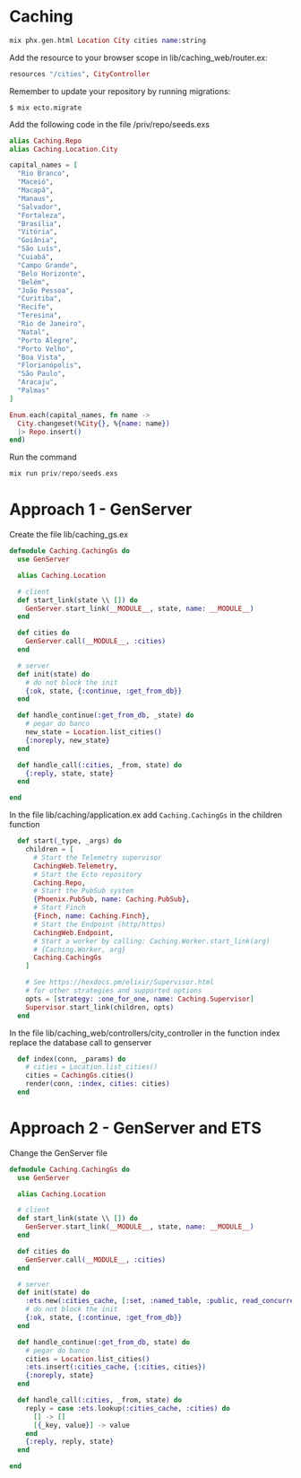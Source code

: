 # Caching

```elixir
mix phx.gen.html Location City cities name:string
```

Add the resource to your browser scope in lib/caching_web/router.ex:

```elixir
resources "/cities", CityController
```

Remember to update your repository by running migrations:

```shell
$ mix ecto.migrate
```

Add the following code in the file /priv/repo/seeds.exs

```elixir
alias Caching.Repo
alias Caching.Location.City

capital_names = [
  "Rio Branco",
  "Maceió",
  "Macapá",
  "Manaus",
  "Salvador",
  "Fortaleza",
  "Brasília",
  "Vitória",
  "Goiânia",
  "São Luís",
  "Cuiabá",
  "Campo Grande",
  "Belo Horizonte",
  "Belém",
  "João Pessoa",
  "Curitiba",
  "Recife",
  "Teresina",
  "Rio de Janeiro",
  "Natal",
  "Porto Alegre",
  "Porto Velho",
  "Boa Vista",
  "Florianópolis",
  "São Paulo",
  "Aracaju",
  "Palmas"
]

Enum.each(capital_names, fn name ->
  City.changeset(%City{}, %{name: name})
  |> Repo.insert()
end)
```

Run the command

```elixir
mix run priv/repo/seeds.exs
```

# Approach 1 - GenServer

Create the file lib/caching_gs.ex

```elixir
defmodule Caching.CachingGs do
  use GenServer

  alias Caching.Location

  # client
  def start_link(state \\ []) do
    GenServer.start_link(__MODULE__, state, name: __MODULE__)
  end

  def cities do
    GenServer.call(__MODULE__, :cities)
  end

  # server
  def init(state) do
    # do not block the init
    {:ok, state, {:continue, :get_from_db}}
  end

  def handle_continue(:get_from_db, _state) do
    # pegar do banco
    new_state = Location.list_cities()
    {:noreply, new_state}
  end

  def handle_call(:cities, _from, state) do
    {:reply, state, state}
  end

end
```

In the file lib/caching/application.ex add `Caching.CachingGs` in the children function

```elixir
  def start(_type, _args) do
    children = [
      # Start the Telemetry supervisor
      CachingWeb.Telemetry,
      # Start the Ecto repository
      Caching.Repo,
      # Start the PubSub system
      {Phoenix.PubSub, name: Caching.PubSub},
      # Start Finch
      {Finch, name: Caching.Finch},
      # Start the Endpoint (http/https)
      CachingWeb.Endpoint,
      # Start a worker by calling: Caching.Worker.start_link(arg)
      # {Caching.Worker, arg}
      Caching.CachingGs
    ]

    # See https://hexdocs.pm/elixir/Supervisor.html
    # for other strategies and supported options
    opts = [strategy: :one_for_one, name: Caching.Supervisor]
    Supervisor.start_link(children, opts)
  end
```

In the file lib/caching_web/controllers/city_controller in the function index replace the database call to genserver

```elixir
  def index(conn, _params) do
    # cities = Location.list_cities()
    cities = CachingGs.cities()
    render(conn, :index, cities: cities)
  end
```

# Approach 2 - GenServer and ETS

Change the GenServer file

```elixir
defmodule Caching.CachingGs do
  use GenServer

  alias Caching.Location

  # client
  def start_link(state \\ []) do
    GenServer.start_link(__MODULE__, state, name: __MODULE__)
  end

  def cities do
    GenServer.call(__MODULE__, :cities)
  end

  # server
  def init(state) do
    :ets.new(:cities_cache, [:set, :named_table, :public, read_concurrency: true, write_concurrency: true])
    # do not block the init
    {:ok, state, {:continue, :get_from_db}}
  end

  def handle_continue(:get_from_db, state) do
    # pegar do banco
    cities = Location.list_cities()
    :ets.insert(:cities_cache, {:cities, cities})
    {:noreply, state}
  end

  def handle_call(:cities, _from, state) do
    reply = case :ets.lookup(:cities_cache, :cities) do
      [] -> []
      [{_key, value}] -> value
    end
    {:reply, reply, state}
  end

end
```
